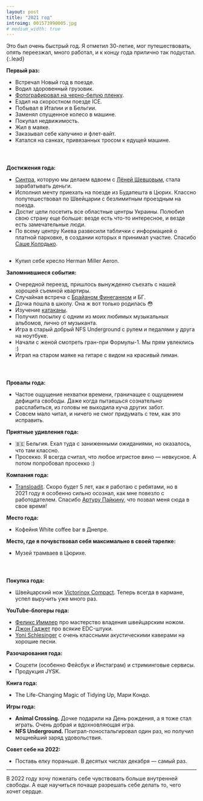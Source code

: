 ```yaml
---
layout: post
title: "2021 год"
introimg: 001573990005.jpg
# medium_width: true
---
```



Это был очень быстрый год. Я отметил 30-летие, мог путешествовать, опять переезжал, много работал, и к концу года прилично так подустал.
{:.lead}

<!-- <figure>
  <img src="/i/blog/2021-summary/IMG_6600.JPG" alt="">
</figure> -->

**Первый раз:**
- Встречал Новый год в поезде.
- Водил здоровенный грузовик.
- [Фотографировал на черно-белую пленку](/blog/2021-bw/).
- Ездил на скоростном поезде ICE.
- Побывал в Италии и в Бельгии.
- Заменял спущенное колесо в машине.
- Покупал недвижимость.
- Жил в маяке.
- Заказывал себе капучино и флет-вайт.
- Катался на санках, привязанных тросом к едущей машине.

<div class="three-columns three-columns--wide three-columns--center">
  <figure class="three-columns__item">
    <img src="/i/blog/2021-summary/ny.jpeg" alt="">
    <!-- <img src="/i/blog/2021-summary/IMG_8357.jpeg" alt=""> -->
    <!-- <img src="/i/blog/2021-summary/IMG_4777.jpeg" alt=""> -->
  </figure>

  <figure class="three-columns__item">
    <img src="/i/blog/2021-summary/IMG_6117.jpeg" alt="">
  </figure>

  <figure class="three-columns__item">
    <img src="/i/blog/2021-summary/IMG_4815.jpeg" alt="">
    <!-- <img src="/i/blog/2021-summary/IMG_6243.jpeg" alt=""> -->
  </figure>
</div>

**Достижения года:**
- [Синтра](https://sintra.me), которую мы делаем вдвоем с [Лёней Шевцовым](https://leonid.shevtsov.me/), стала зарабатывать деньги.
- Исполнил мечту приехать на поезде из Будапешта в Цюрих. Классно попутешествовал по Швейцарии с безлимитным проездным на поезда.
- Достиг цели посетить все областные центры Украины. Полюбил свою страну еще больше: везде есть что-то интересное, и везде есть замечательные люди.
- По всему центру Киева развесили таблички с информацией о платной парковке, в создании которых я принимал участие. Спасибо [Саше Колодько](https://alexkolodko.com).
  <figure>
    <img src="/i/blog/2021-summary/parking.jpg" alt="">
  </figure>
- Купил себе кресло Herman Miller Aeron.


**Запомнившиеся события:**
- Очередной переезд, пришлось вынужденно съехать с нашей хорошей съемной квартиры.
- Случайная встреча с [Брайаном Финеганном](https://ru.wikipedia.org/wiki/Финнеган,_Брайан) и БГ.
- Дочка пошла в школу. Она ж вот только родилась 😳
- Изучение [катаканы](/blog/katakana/).
- Получил посылку с одним из моих любимых музыкальных альбомов, лично от музыканта.
- Игра в старый добрый NFS Underground с рулем и педалями у друга на ноутбуке.
- Начали с женой смотреть гран-при Формулы-1. Мы прям увлеклись :)
- Играл на старом маяке на гитаре с видом на красивый лиман.

<div class="three-columns three-columns--wide three-columns--center">
  <figure class="three-columns__item">
    <img src="/i/blog/2021-summary/IMG_5835.jpeg" alt="">
  </figure>

  <figure class="three-columns__item">
    <img src="/i/blog/2021-summary/IMG_6059.jpeg" alt="">
  </figure>

  <figure class="three-columns__item">
    <img src="/i/blog/2021-summary/IMG_5177.jpeg" alt="">
  </figure>
</div>

**Провалы года:**
- Частое ощущение нехватки времени, граничащее с ощущением дефицита свободы. Даже когда пытаешься сознательно расслабиться, из головы не выходила куча других забот.
- Совсем мало читал, и ничего не смог придумать с тем, как это исправить.

**Приятные удивления года:**
- 🇧🇪 Бельгия. Ехал туда с заниженными ожиданиями, но оказалось, что там классно.
- Просекко. Я всегда считал, что любое игристое вино — невкусное. А потом попробовал просекко :)

**Компания года:**
- [Transloadit](https://transloadit.com/). Скоро будет 5 лет, как я работаю с ребятами, но в 2021 году я особенно сильно осознал, как мне повезло с работодателем. Спасибо [Артуру Пайкину](https://arturpaikin.com/), что позвал меня сюда в свое время!

**Место года:**
- Кофейня White coffee bar в Днепре.

**Место, где я почувствовал себя максимально в своей тарелке:**
- Музей трамваев в Цюрихе.

<div class="three-columns three-columns--wide three-columns--center">
  <figure class="three-columns__item">
    <img src="/i/blog/2021-summary/IMG_7141.jpeg" alt="">
  </figure>

  <figure class="three-columns__item">
    <img src="/i/blog/2021-summary/IMG_7140.jpeg" alt="">
  </figure>

  <figure class="three-columns__item">
    <img src="/i/blog/2021-summary/IMG_7110.jpeg" alt="">
  </figure>
</div>

**Покупка года:**
- Швейцарский нож [Victorinox Compact](https://www.victorinox.com/uk/en/Products/Swiss-Army-Knives/Medium-Pocket-Knives/Compact/p/1.3405). Теперь всегда в кармане, успел выручить уже много раз.

**YouTube-блогеры года:**
- [Феликс Иммлер](https://www.youtube.com/c/FelixImmler) про мастерство владения швейцарским ножом.
- [Джон Гаджет](https://www.youtube.com/c/JonGadget) про всякие EDC-штуки.
- [Yoni Schlesinger](https://www.youtube.com/user/mishloa) с очень классными акустическими каверами на хорошие песни.

**Разочарования года:**
- Cоцсети (особенно Фейсбук и Инстаграм) и стриминговые сервисы.
- Продукция JYSK.


**Книга года:**
- The Life-Changing Magic of Tidying Up, Мари Кондо.

**Игры года:**
- **Animal Crossing.** Дочке подарили на День рождения, а я тоже стал играть. Очень добрая и вдохновляющая игра.
- **NFS Underground.** Поиграл-поностальгировал один раз, но получил мощнейший заряд удовольствия.

**Совет себе на 2022:**
- Поставь елку пораньше. В десятых числах декабря — самый раз.

* * *

В 2022 году хочу пожелать себе чувствовать больше внутренней свободы. А еще научиться почаще разрешать себе делать то, чего хочет сердце.
